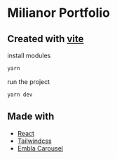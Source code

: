 # Milianor Portfolio

## Created with [vite](https://vitejs.dev/)

install modules

```bash
yarn
```

run the project

```bash
yarn dev
```

## Made with

- [React](https://reactjs.org/)
- [Tailwindcss](https://tailwindcss.com/)
- [Embla Carousel](https://www.embla-carousel.com/)
